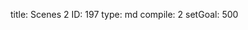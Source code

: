title:          Scenes 2
ID:             197
type:           md
compile:        2
setGoal:        500


